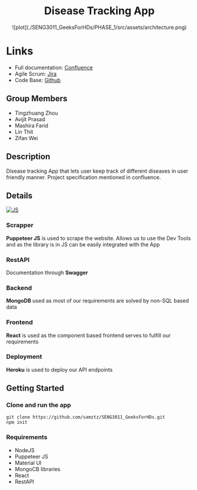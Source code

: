 


<h1 align="center"> Disease Tracking App 
</h1>



<p align="center">
![plot](./SENG3011_GeeksForHDs/PHASE_1/src/assets/architecture.png)


# Links
* Full documentation: [Confluence](https://unswseng.atlassian.net/wiki/spaces/SE3Y22G14/overview)
* Agile Scrum: [Jira](https://unswseng.atlassian.net/jira/your-work)
* Code Base: [Github](https://github.com/samztz/SENG3011_GeeksForHDs)

## Group Members

- Tingzhuang Zhou
- Avijit Prasad
- Mashira Farid
- Lin Thit
- Zifan Wei

## Description

Disease tracking App that lets user keep track of different diseases in user friendly manner. Project specification mentioned in confluence.

## Details

<a href="#"><img alt="JS" src="../SENG3011_GeeksForHDs/PHASE_1/src/assets/architecture.png"></a>

### Scrapper

**Puppeteer JS** is used to scrape the website. Allows us to use the Dev Tools and as the library is in JS can be easily integrated with the App

### RestAPI

Documentation through **Swagger**

### Backend

**MongoDB** used as most of our requirements are solved by non-SQL based data

### Frontend

**React** is used as the component based frontend serves to fulfill our requirements

### Deployment

**Heroku** is used to deploy our API endpoints

## Getting Started

### Clone and run the app

```console
git clone https://github.com/samztz/SENG3011_GeeksForHDs.git
npm init
```

### Requirements

- NodeJS
- Puppeteer JS
- Material UI
- MongoCB libraries
- React
- RestAPI

